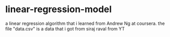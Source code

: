# linear-regression-model

a linear regression algorithm that i learned from Andrew Ng at coursera.
the file "data.csv" is a data that i got from siraj raval from YT
